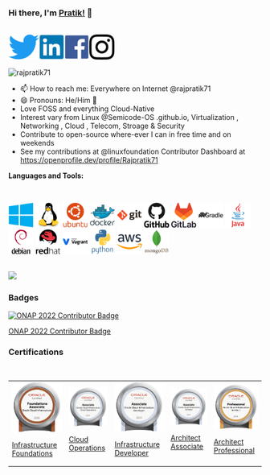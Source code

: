 ### Hi there, I'm [Pratik!](https://rajpratik71.github.io) 👋

<br />

<a href="https://twitter.com/rajpratik71">
  <img align="left" alt="Pratik raj | Twitter" height="50" src="https://raw.githubusercontent.com/devicons/devicon/master/icons/twitter/twitter-original.svg" />
</a>

<a href="https://linkedin.com/in/rajpratik71" target="_blank">
  <img align="left" alt="Pratik raj | Linkedin " height="50" src="https://raw.githubusercontent.com/devicons/devicon/master/icons/linkedin/linkedin-original.svg" />
</a>

<a href="https://www.instagram.com/rajpratik71/" target="blank">
  <img align="center" src="https://raw.githubusercontent.com/rajpratik71/rajpratik71/master/assets/instagram.svg" alt="Pratik raj | instagram" height="50" />
</a>

<a href="https://www.facebook.com/rajpratik71">
  <img align="left" alt="Pratik raj | Facebook" height="50" src="https://raw.githubusercontent.com/devicons/devicon/master/icons/facebook/facebook-original.svg" />
</a>

<br />
<br />

<img src="https://komarev.com/ghpvc/?username=rajpratik71" alt="rajpratik71" />

<br />

- 📫 How to reach me: Everywhere on Internet @rajpratik71
- 😄 Pronouns: He/Him :man:
- Love FOSS and everything Cloud-Native
- Interest vary from Linux @Semicode-OS .github.io, Virtualization , Networking , Cloud , Telecom, Stroage & Security
- Contribute to open-source where-ever I can in free time and on weekends
- See my contributions at @linuxfoundation Contributor Dashboard at https://openprofile.dev/profile/Rajpratik71 


<!--
**Rajpratik71/rajpratik71** is a ✨ _special_ ✨ repository because its `README.md` (this file) appears on your GitHub profile.

Here are some ideas to get you started:

- 🔭 I’m currently working on ...
- 🌱 I’m currently learning ...
- 👯 I’m looking to collaborate on ...
- 🤔 I’m looking for help with ...
- 💬 Ask me about ...
- ⚡ Fun fact: ...
-->

**Languages and Tools:**

<br />

<p align="left">
  <img src="https://raw.githubusercontent.com/devicons/devicon/master/icons/windows8/windows8-original.svg"  alt="windows" height="50"/>
  <img src="https://raw.githubusercontent.com/devicons/devicon/master/icons/linux/linux-original.svg"  alt="linux" height="50"/>
  <img src="https://raw.githubusercontent.com/devicons/devicon/master/icons/ubuntu/ubuntu-plain-wordmark.svg" alt="ubuntu" height="50"/>
  <img src="https://raw.githubusercontent.com/devicons/devicon/master/icons/docker/docker-original-wordmark.svg" alt="docker" height="50"/>
  <img src="https://raw.githubusercontent.com/devicons/devicon/master/icons/git/git-original-wordmark.svg" alt="git" height="50"/>
  <img src="https://raw.githubusercontent.com/devicons/devicon/master/icons/github/github-original-wordmark.svg" alt="github" height="50"/>
  <img src="https://raw.githubusercontent.com/devicons/devicon/master/icons/gitlab/gitlab-original-wordmark.svg" alt="gitlab" height="50"/>
  <img src="https://raw.githubusercontent.com/devicons/devicon/master/icons/gradle/gradle-plain-wordmark.svg" alt="gradle" height="50"/>
  <img src="https://raw.githubusercontent.com/devicons/devicon/master/icons/java/java-original-wordmark.svg" alt="java" height="50"/>
  <img src="https://raw.githubusercontent.com/devicons/devicon/master/icons/debian/debian-original-wordmark.svg" alt="debian" height="50"/>
  <img src="https://raw.githubusercontent.com/devicons/devicon/master/icons/redhat/redhat-original-wordmark.svg" alt="redhat" height="50"/>
  <img src="https://raw.githubusercontent.com/devicons/devicon/master/icons/vagrant/vagrant-original-wordmark.svg" alt="vagrant" height="50"/>
  <img src="https://raw.githubusercontent.com/devicons/devicon/master/icons/python/python-original-wordmark.svg" alt="python" height="50"/>
  <img src="https://raw.githubusercontent.com/devicons/devicon/master/icons/amazonwebservices/amazonwebservices-original-wordmark.svg" alt="amazonwebservices" height="50"/>
  <img src="https://raw.githubusercontent.com/devicons/devicon/master/icons/mongodb/mongodb-original-wordmark.svg" alt="mongodb" height="50"/>
  </p>

<br />

<img src="https://github-readme-stats.vercel.app/api?username=rajpratik71&hide_border=true&show_icons=true">

<br />

### Badges

<a href="https://www.credly.com/badges/90d2c073-7777-47b8-b8c9-8c89aa4b7587/public_url">
  <img alt="ONAP 2022 Contributor Badge" width="100" src="https://images.credly.com/images/7c795b20-1f71-48da-8e2d-1c6ec8b643c9/image.png" />
</a>

[ONAP 2022 Contributor Badge](https://www.credly.com/badges/90d2c073-7777-47b8-b8c9-8c89aa4b7587/public_url)


### Certifications

<br />

<table>
<tr>
<td>

<a href="https://www.youracclaim.com/badges/a6b0ec1d-65ca-4d3d-bfb8-b677a57e1838/public_url">
  <img alt="Infrastructure Foundations" width="100" src="https://raw.githubusercontent.com/rajpratik71/rajpratik71/master/assets/03_Oracle_Cloud_Infrastructure_Foundations_Associate.png" />
</a>

[Infrastructure Foundations](https://www.youracclaim.com/badges/a6b0ec1d-65ca-4d3d-bfb8-b677a57e1838/public_url)

</td>
<td>

<a href="https://www.youracclaim.com/badges/68539059-a7f3-49a0-8368-8c9e267fc090/public_url">
  <img alt="Cloud Operations" width="100" src="https://raw.githubusercontent.com/rajpratik71/rajpratik71/master/assets/09_Associate_OCI_Cloud_Operations_2019.png" />
</a>

[Cloud Operations](https://www.youracclaim.com/badges/68539059-a7f3-49a0-8368-8c9e267fc090/public_url)

</td>
<td>

<a href="https://www.youracclaim.com/badges/79230558-3219-4d59-a97d-6e245c83319e/public_url">
  <img alt="Infrastructure Developer" width="100" src="https://raw.githubusercontent.com/rajpratik71/rajpratik71/master/assets/03_Oracle-Cloud_Infrastructure_Developer_Associate.png" />
</a>

[Infrastructure Developer](https://www.youracclaim.com/badges/79230558-3219-4d59-a97d-6e245c83319e/public_url)

</td>
<td>

<a href="https://www.youracclaim.com/badges/6646230c-43e0-458a-a105-d7920f2986c2/public_url">
  <img alt="Architect Associate" width="100" src="https://raw.githubusercontent.com/rajpratik71/rajpratik71/master/assets/08_Associate_OCI_Architect_2019.png" />
</a>

[Architect Associate](https://www.youracclaim.com/badges/6646230c-43e0-458a-a105-d7920f2986c2/public_url)

</td>
<td>

<a href="https://www.youracclaim.com/badges/5ebede9a-353b-4e39-ab9f-869e16c24bec/public_url">
  <img alt="Architect Professional" width="100" src="https://raw.githubusercontent.com/rajpratik71/rajpratik71/master/assets/11_OCI_Architect_Professional_2019.png" />
</a>

[Architect Professional](https://www.youracclaim.com/badges/5ebede9a-353b-4e39-ab9f-869e16c24bec/public_url)

</td>
</tr>
</table>

<!--
<img src="https://github.com/rajpratik71/rajpratik71/blob/master/images/stat.svg" alt="My Activity"/>
-->
